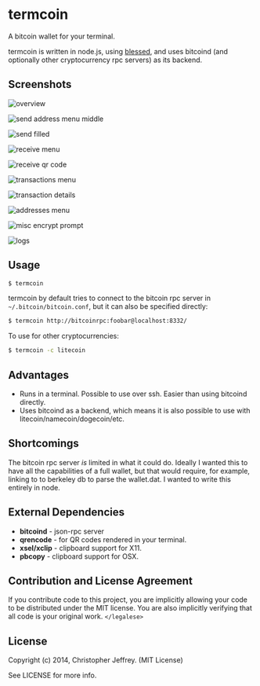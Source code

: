# termcoin

A bitcoin wallet for your terminal.

termcoin is written in node.js, using [blessed][1], and uses bitcoind (and
optionally other cryptocurrency rpc servers) as its backend.

## Screenshots

![overview](https://raw.github.com/chjj/termcoin/master/img/1.png)

![send address menu middle](https://raw.github.com/chjj/termcoin/master/img/5.png)

![send filled](https://raw.github.com/chjj/termcoin/master/img/6.png)

![receive menu](https://raw.github.com/chjj/termcoin/master/img/8.png)

![receive qr code](https://raw.github.com/chjj/termcoin/master/img/9.png)

![transactions menu](https://raw.github.com/chjj/termcoin/master/img/11.png)

![transaction details](https://raw.github.com/chjj/termcoin/master/img/12.png)

![addresses menu](https://raw.github.com/chjj/termcoin/master/img/13.png)

![misc encrypt prompt](https://raw.github.com/chjj/termcoin/master/img/15.png)

![logs](https://raw.github.com/chjj/termcoin/master/img/16.png)

## Usage

``` bash
$ termcoin
```

termcoin by default tries to connect to the bitcoin rpc server in
`~/.bitcoin/bitcoin.conf`, but it can also be specified directly:

``` bash
$ termcoin http://bitcoinrpc:foobar@localhost:8332/
```

To use for other cryptocurrencies:

``` bash
$ termcoin -c litecoin
```

## Advantages

- Runs in a terminal. Possible to use over ssh. Easier than using bitcoind
  directly.
- Uses bitcoind as a backend, which means it is also possible to use with
  litecoin/namecoin/dogecoin/etc.

## Shortcomings

The bitcoin rpc server *is* limited in what it could do. Ideally I wanted this
to have all the capabilities of a full wallet, but that would require, for
example, linking to to berkeley db to parse the wallet.dat. I wanted to write
this entirely in node.

## External Dependencies

- **bitcoind** - json-rpc server
- **qrencode** - for QR codes rendered in your terminal.
- **xsel/xclip** - clipboard support for X11.
- **pbcopy** - clipboard support for OSX.

## Contribution and License Agreement

If you contribute code to this project, you are implicitly allowing your code
to be distributed under the MIT license. You are also implicitly verifying that
all code is your original work. `</legalese>`

## License

Copyright (c) 2014, Christopher Jeffrey. (MIT License)

See LICENSE for more info.

[1]: https://github.com/chjj/blessed
